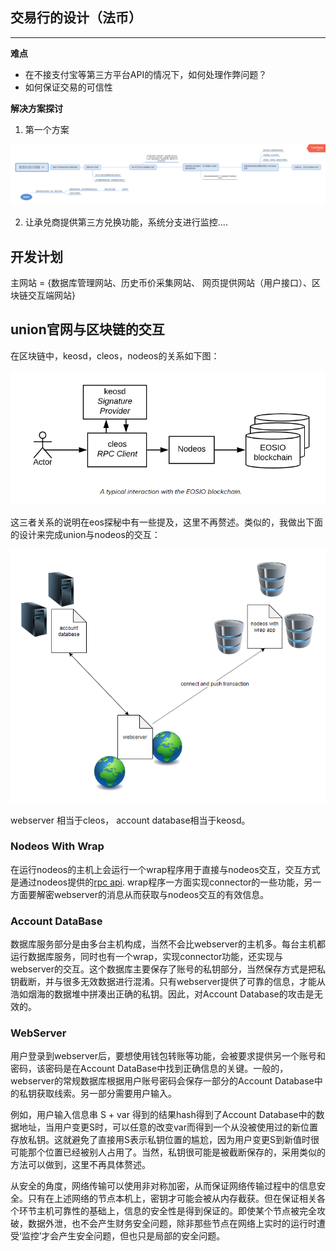 ## 交易行的设计（法币）
----
**难点**
* 在不接支付宝等第三方平台API的情况下，如何处理作弊问题？
* 如何保证交易的可信性

**解决方案探讨**
1. 第一个方案
   
<img src="./imgs/pay.png" />

2. 让承兑商提供第三方兑换功能，系统分支进行监控….

## 开发计划

主网站 = {数据库管理网站、历史币价采集网站、 网页提供网站（用户接口）、区块链交互端网站}

## union官网与区块链的交互

在区块链中，keosd，cleos，nodeos的关系如下图：

<img src="./imgs/eos_re.png" />

这三者关系的说明在eos探秘中有一些提及，这里不再赘述。类似的，我做出下面的设计来完成union与nodeos的交互：

<img src="./imgs/union-web-nodeos.png" />

webserver 相当于cleos， account database相当于keosd。

### Nodeos With Wrap

在运行nodeos的主机上会运行一个wrap程序用于直接与nodeos交互，交互方式是通过nodeos提供的<a href="https://developers.eos.io/eosio-nodeos/reference">rpc api</a>. wrap程序一方面实现connector的一些功能，另一方面要解密webserver的消息从而获取与nodeos交互的有效信息。


### Account DataBase

数据库服务部分是由多台主机构成，当然不会比webserver的主机多。每台主机都运行数据库服务，同时也有一个wrap，实现connector功能，还实现与webserver的交互。这个数据库主要保存了账号的私钥部分，当然保存方式是把私钥截断，并与很多无效数据进行混淆。只有webserver提供了可靠的信息，才能从浩如烟海的数据堆中拼凑出正确的私钥。因此，对Account Database的攻击是无效的。

### WebServer
用户登录到webserver后，要想使用钱包转账等功能，会被要求提供另一个账号和密码，该密码是在Account DataBase中找到正确信息的关键。一般的，webserver的常规数据库根据用户账号密码会保存一部分的Account Database中的私钥获取线索。另一部分需要用户输入。

例如，用户输入信息串 S + var  得到的结果hash得到了Account Database中的数据地址，当用户变更S时，可以任意的改变var而得到一个从没被使用过的新位置存放私钥。这就避免了直接用S表示私钥位置的尴尬，因为用户变更S到新值时很可能那个位置已经被别人占用了。当然，私钥很可能是被截断保存的，采用类似的方法可以做到，这里不再具体赘述。

从安全的角度，网络传输可以使用非对称加密，从而保证网络传输过程中的信息安全。只有在上述网络的节点本机上，密钥才可能会被从内存截获。但在保证相关各个环节主机可靠性的基础上，信息的安全性是得到保证的。即使某个节点被完全攻破，数据外泄，也不会产生财务安全问题，除非那些节点在网络上实时的运行时遭受‘监控’才会产生安全问题，但也只是局部的安全问题。

